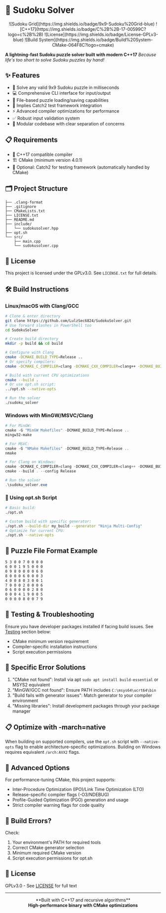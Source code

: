 # 🧩 Sudoku Solver

<div align="center">
![Sudoku Grid](https://img.shields.io/badge/9x9-Sudoku%20Grid-blue)
![C++17](https://img.shields.io/badge/C%2B%2B-17-00599C?logo=c%2B%2B)
![License](https://img.shields.io/badge/License-GPLv3-blue)
![Build System](https://img.shields.io/badge/Build%20System-CMake-064F8C?logo=cmake)
</div>

**A lightning-fast Sudoku puzzle solver built with modern C++17**
*Because life's too short to solve Sudoku puzzles by hand!*

## ✨ Features

- 🚀 Solve any valid 9x9 Sudoku puzzle in milliseconds
- 💻 Comprehensive CLI interface for input/output
- 💾 File-based puzzle loading/saving capabilities
- 🧪 Implies Catch2 test framework integration
- ⚡ Advanced compiler optimizations for performance
- ✅ Robust input validation system
- 🔧 Modular codebase with clear separation of concerns

## 📋 Requirements

- 🔨 C++17 compatible compiler
- 🏗️ CMake (minimum version 4.0.1)
- 🧪 Optional: Catch2 for testing framework (automatically handled by CMake)

## 🗂️ Project Structure

```
├── .clang-format
├── .gitignore
├── CMakeLists.txt
├── LICENSE.txt
├── README.md
├── include/
│   └── sudokusolver.hpp
├── opt.sh
└── src/
    ├── main.cpp
    └── sudokusolver.cpp
```

## 📄 License

This project is licensed under the GPLv3.0. See `LICENSE.txt` for full details.

## 🛠️ Build Instructions

### Linux/macOS with Clang/GCC

```bash
# Clone & enter directory
git clone https://github.com/LulzSec6824/SudokuSolver.git
# Use forward slashes in PowerShell too
cd SudokuSolver

# Create build directory
mkdir -p build && cd build

# Configure with Clang
cmake -DCMAKE_BUILD_TYPE=Release ..
# Or specify compilers:
cmake -DCMAKE_C_COMPILER=clang -DCMAKE_CXX_COMPILER=clang++ -DCMAKE_BUILD_TYPE=Release ..

# Build with current CPU optimizations
cmake --build .
# Or use opt.sh script:
../opt.sh --native-opts

# Run the solver
./sudoku_solver
```

### Windows with MinGW/MSVC/Clang

```powershell
# For MinGW:
cmake -G "MinGW Makefiles" -DCMAKE_BUILD_TYPE=Release ..
mingw32-make

# For MSVC:
cmake -G "NMake Makefiles" -DCMAKE_BUILD_TYPE=Release ..
nmake

# For Clang on Windows:
cmake -DCMAKE_C_COMPILER=clang -DCMAKE_CXX_COMPILER=clang++ -DCMAKE_BUILD_TYPE=Release ..
cmake --build . --config Release

# Run the solver
.\sudoku_solver.exe
```

### 🦸 Using opt.sh Script

```bash
# Basic build:
./opt.sh

# Custom build with specific generator:
./opt.sh --build-dir my_build --generator "Ninja Multi-Config"
# Optimize for current CPU:
./opt.sh --native-opts
```

## 📄 Puzzle File Format Example

```txt
5 3 0 0 7 0 0 0 0
6 0 0 1 9 5 0 0 0
0 9 8 0 0 0 0 6 0
8 0 0 0 6 0 0 0 3
4 0 0 8 0 3 0 0 1
7 0 0 0 2 0 0 0 6
0 6 0 0 0 0 2 8 0
0 0 0 4 1 9 0 0 5
0 0 0 0 8 0 0 7 9
```

## 🧪 Testing & Troubleshooting

Ensure you have developer packages installed if facing build issues. See [Testing](#testing) section below:
- CMake minimum version requirement
- Compiler-specific installation instructions
- Script execution permissions


## 📜 Specific Error Solutions

1. "CMake not found": Install via apt `sudo apt install build-essential` or MSYS2 equivalent
2. "MinGW/GCC not found": Ensure PATH includes `C:\msys64\ucrt64\bin`
3. "Build fails with generator issues": Match generator to your compiler environment
4. "Missing libraries": Install development packages through your package manager

## 📋 Optimize with -march=native

When building on supported compilers, use the `opt.sh` script with `--native-opts` flag to enable architecture-specific optimizations. Building on Windows requires equivalent `/arch:AVX2` flags.

## 🧘 Advanced Options

For performance-tuning CMake, this project supports:
- Inter-Procedure Optimization (IPO)/Link Time Optimization (LTO)
- Release-specific compiler flags (-O3/NDEBUG)
- Profile-Guided Optimization (PGO) generation and usage
- Strict compiler warning flags for code quality

## 🧩 Build Errors?

Check:
1. Your environment's PATH for required tools
2. Correct CMake generator selection
3. Minimum required CMake version
4. Script execution permissions for opt.sh

## 📜 License

GPLv3.0 - See [LICENSE](LICENSE.txt) for full text

---
<div align="center">
  **Built with C++17 and recursive algorithms**
  <br>
  <b>High-performance binary with CMake optimizations</b>
</div>

